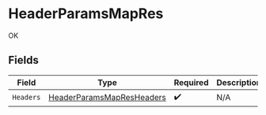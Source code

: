 # HeaderParamsMapRes

OK


## Fields

| Field                                                                             | Type                                                                              | Required                                                                          | Description                                                                       |
| --------------------------------------------------------------------------------- | --------------------------------------------------------------------------------- | --------------------------------------------------------------------------------- | --------------------------------------------------------------------------------- |
| `Headers`                                                                         | [HeaderParamsMapResHeaders](../../models/operations/HeaderParamsMapResHeaders.md) | :heavy_check_mark:                                                                | N/A                                                                               |